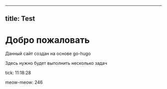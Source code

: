 
---
title: Test
---

# Добро пожаловать

Данный сайт создан на основе go-hugo

Здесь нужно будет выполнить несколько задач

tick: 11:18:28

meow-meow: 246

